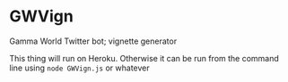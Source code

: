 # GWVign
Gamma World Twitter bot; vignette generator

This thing will run on Heroku. Otherwise it can be run from the command line using `node GWVign.js` or whatever
